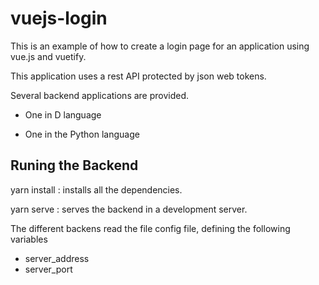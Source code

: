 # vuejs-login

This is an example of how to create a login page for an application using vue.js and vuetify.

This application uses a rest API protected by json web tokens.

Several backend applications are provided.

* One in D language

* One in the Python language

## Runing the Backend

yarn install  : installs all the dependencies. 

yarn serve : serves the backend in a development server.

The different backens read the file config file, defining the 
following variables

* server_address
* server_port 
